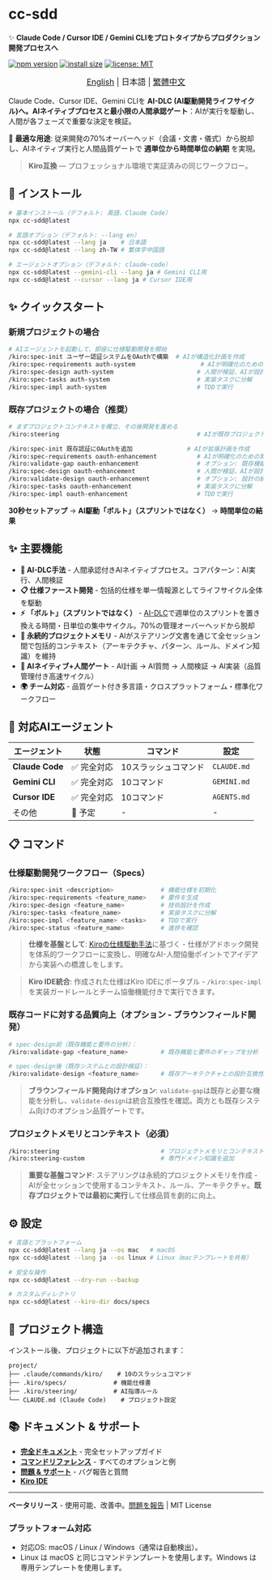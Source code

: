 # cc-sdd

✨ **Claude Code / Cursor IDE / Gemini CLIをプロトタイプからプロダクション開発プロセスへ**

<!-- npm badges -->
[![npm version](https://img.shields.io/npm/v/cc-sdd?logo=npm)](https://www.npmjs.com/package/cc-sdd?activeTab=readme)
[![install size](https://packagephobia.com/badge?p=cc-sdd)](https://packagephobia.com/result?p=cc-sdd)
[![license: MIT](https://img.shields.io/badge/license-MIT-green.svg)](LICENSE)

<div align="center" style="margin-bottom: 1rem; font-size: 1.2rem;"><sub>
<a href="https://github.com/gotalab/cc-sdd/blob/main/tools/cc-sdd/README.md">English</a> | 日本語 | <a href="https://github.com/gotalab/cc-sdd/blob/main/tools/cc-sdd/README_zh-TW.md">繁體中文</a>
</sub></div>

Claude Code、Cursor IDE、Gemini CLIを **AI-DLC (AI駆動開発ライフサイクル)**へ。**AIネイティブプロセス**と**最小限の人間承認ゲート**：AIが実行を駆動し、人間が各フェーズで重要な決定を検証。

🎯 **最適な用途**: 従来開発の70%オーバーヘッド（会議・文書・儀式）から脱却し、AIネイティブ実行と人間品質ゲートで **週単位から時間単位の納期** を実現。

> **Kiro互換** — プロフェッショナル環境で実証済みの同じワークフロー。

## 🚀 インストール

```bash
# 基本インストール（デフォルト: 英語、Claude Code）
npx cc-sdd@latest

# 言語オプション（デフォルト: --lang en）
npx cc-sdd@latest --lang ja    # 日本語
npx cc-sdd@latest --lang zh-TW # 繁体字中国語

# エージェントオプション（デフォルト: claude-code）
npx cc-sdd@latest --gemini-cli --lang ja # Gemini CLI用
npx cc-sdd@latest --cursor --lang ja # Cursor IDE用
```

## ✨ クイックスタート

### 新規プロジェクトの場合
```bash
# AIエージェントを起動して、即座に仕様駆動開発を開始
/kiro:spec-init ユーザー認証システムをOAuthで構築  # AIが構造化計画を作成
/kiro:spec-requirements auth-system                  # AIが明確化のための質問
/kiro:spec-design auth-system                       # 人間が検証、AIが設計
/kiro:spec-tasks auth-system                        # 実装タスクに分解
/kiro:spec-impl auth-system                         # TDDで実行
```

### 既存プロジェクトの場合（推奨）
```bash
# まずプロジェクトコンテキストを確立、その後開発を進める
/kiro:steering                                      # AIが既存プロジェクトコンテキストを学習

/kiro:spec-init 既存認証にOAuthを追加               # AIが拡張計画を作成
/kiro:spec-requirements oauth-enhancement           # AIが明確化のための質問
/kiro:validate-gap oauth-enhancement                # オプション: 既存機能と要件を分析
/kiro:spec-design oauth-enhancement                 # 人間が検証、AIが設計
/kiro:validate-design oauth-enhancement             # オプション: 設計の統合を検証
/kiro:spec-tasks oauth-enhancement                  # 実装タスクに分解
/kiro:spec-impl oauth-enhancement                   # TDDで実行
```

**30秒セットアップ** → **AI駆動「ボルト」（スプリントではなく）** → **時間単位の結果**

## ✨ 主要機能

- **🚀 AI-DLC手法** - 人間承認付きAIネイティブプロセス。コアパターン：AI実行、人間検証
- **📋 仕様ファースト開発** - 包括的仕様を単一情報源としてライフサイクル全体を駆動
- **⚡ 「ボルト」（スプリントではなく）** - [AI-DLC](https://aws.amazon.com/jp/blogs/news/ai-driven-development-life-cycle/)で週単位のスプリントを置き換える時間・日単位の集中サイクル。70%の管理オーバーヘッドから脱却
- **🧠 永続的プロジェクトメモリ** - AIがステアリング文書を通じて全セッション間で包括的コンテキスト（アーキテクチャ、パターン、ルール、ドメイン知識）を維持
- **🔄 AIネイティブ+人間ゲート** - AI計画 → AI質問 → 人間検証 → AI実装（品質管理付き高速サイクル）
- **🌍 チーム対応** - 品質ゲート付き多言語・クロスプラットフォーム・標準化ワークフロー

## 🤖 対応AIエージェント

| エージェント | 状態 | コマンド | 設定 |
|-------|--------|----------|--------|
| **Claude Code** | ✅ 完全対応 | 10スラッシュコマンド | `CLAUDE.md` |
| **Gemini CLI** | ✅ 完全対応 | 10コマンド | `GEMINI.md` |
| **Cursor IDE** | ✅ 完全対応 | 10コマンド | `AGENTS.md` |
| その他 | 📅 予定 | - | - |
 
## 📋 コマンド

### 仕様駆動開発ワークフロー（Specs）
```bash
/kiro:spec-init <description>             # 機能仕様を初期化
/kiro:spec-requirements <feature_name>    # 要件を生成
/kiro:spec-design <feature_name>          # 技術設計を作成  
/kiro:spec-tasks <feature_name>           # 実装タスクに分解
/kiro:spec-impl <feature_name> <tasks>    # TDDで実行
/kiro:spec-status <feature_name>          # 進捗を確認
```

> **仕様を基盤として**: [Kiroの仕様駆動手法](https://kiro.dev/docs/specs/)に基づく - 仕様がアドホック開発を体系的ワークフローに変換し、明確なAI-人間協働ポイントでアイデアから実装への橋渡しをします。

> **Kiro IDE統合**: 作成された仕様はKiro IDEにポータブル - `/kiro:spec-impl`を実装ガードレールとチーム協働機能付きで実行できます。

### 既存コードに対する品質向上（オプション - ブラウンフィールド開発）
```bash
# spec-design前（既存機能と要件の分析）：
/kiro:validate-gap <feature_name>         # 既存機能と要件のギャップを分析

# spec-design後（既存システムとの設計検証）：
/kiro:validate-design <feature_name>      # 既存アーキテクチャとの設計互換性をレビュー
```

> **ブラウンフィールド開発向けオプション**: `validate-gap`は既存と必要な機能を分析し、`validate-design`は統合互換性を確認。両方とも既存システム向けのオプション品質ゲートです。

### プロジェクトメモリとコンテキスト（必須）
```bash
/kiro:steering                            # プロジェクトメモリとコンテキストを作成/更新
/kiro:steering-custom                     # 専門ドメイン知識を追加
```

> **重要な基盤コマンド**: ステアリングは永続的プロジェクトメモリを作成 - AIが全セッションで使用するコンテキスト、ルール、アーキテクチャ。**既存プロジェクトでは最初に実行**して仕様品質を劇的に向上。

## ⚙️ 設定

```bash
# 言語とプラットフォーム
npx cc-sdd@latest --lang ja --os mac   # macOS
npx cc-sdd@latest --lang ja --os linux # Linux（macテンプレートを共有）

# 安全な操作  
npx cc-sdd@latest --dry-run --backup

# カスタムディレクトリ
npx cc-sdd@latest --kiro-dir docs/specs
```

## 📁 プロジェクト構造

インストール後、プロジェクトに以下が追加されます：

```
project/
├── .claude/commands/kiro/    # 10のスラッシュコマンド
├── .kiro/specs/             # 機能仕様書
├── .kiro/steering/          # AI指導ルール
└── CLAUDE.md (Claude Code)    # プロジェクト設定
```

## 📚 ドキュメント & サポート

- **[完全ドキュメント](https://github.com/gotalab/cc-sdd/tree/main/docs/README)** - 完全セットアップガイド
- **[コマンドリファレンス](https://github.com/gotalab/cc-sdd/docs)** - すべてのオプションと例  
- **[問題 & サポート](https://github.com/gotalab/cc-sdd/issues)** - バグ報告と質問
- **[Kiro IDE](https://kiro.dev)**

---

**ベータリリース** - 使用可能、改善中。[問題を報告](https://github.com/gotalab/cc-sdd/issues) | MIT License

### プラットフォーム対応
- 対応OS: macOS / Linux / Windows（通常は自動検出）。
- Linux は macOS と同じコマンドテンプレートを使用します。Windows は専用テンプレートを使用します。
